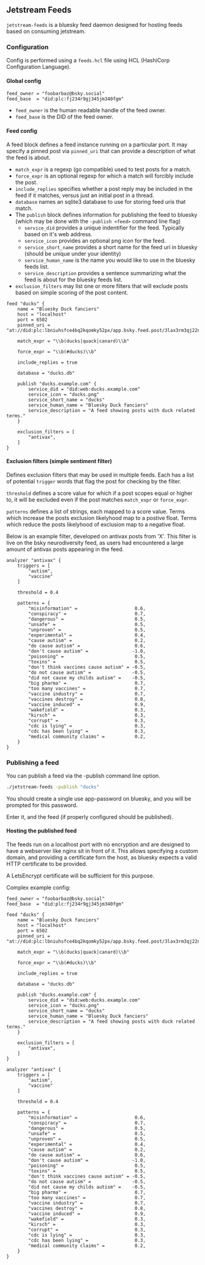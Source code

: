 ## Jetstream Feeds

`jetstream-feeds` is a bluesky feed daemon designed for hosting feeds based on consuming jetstream. 

### Configuration

Config is performed using a `feeds.hcl` file using HCL (HashiCorp Configuration Language).

#### Global config

```hcl
feed_owner = "foobarbaz@bsky.social"
feed_base  = "did:plc:fj234r9gj345jm340fgm"
```

- `feed_owner` is the human readable handle of the feed owner.
- `feed_base` is the DID of the feed owner.

#### Feed config

A feed block defines a feed instance running on a particular port. It may specify a pinned post via `pinned_uri` that can provide a description of what the feed is about.

- `match_expr` is a regexp (go compatible) used to test posts for a match.
- `force_expr` is an optional regexp for which a match will forcibly include the post.
- `include_replies` specifies whether a post reply may be included in the feed if it matches, versus just an initial post in a thread.
- `database` names an sqlite3 database to use for storing feed uris that match.
- The `publish` block defines information for publishing the feed to bluesky (which may be done with the `-publish <feed>` command line flag)
  - `service_did` provides a unique indentifier for the feed. Typically based on it's web address.
  - `service_icon` provides an optional png icon for the feed. 
  - `service_short_name` provides a short name for the feed uri in bluesky (should be unique under your identity)
  - `service_human_name` is the name you would like to use in the bluesky feeds list.
  - `service_description` provides a sentence summarizing what the feed is about for the bluesky feeds list.
- `exclusion_filters` may list one or more filters that will exclude posts based on simple scoring of the post content.

```hcl
feed "ducks" {
    name = "Bluesky Duck fanciers"
    host = "localhost"
    port = 6502
    pinned_uri = "at://did:plc:lbniuhsfce4bq2kqomky52px/app.bsky.feed.post/3lax3rm3qj22n"

    match_expr = "\\b(ducks|quack|canard)\\b"

    force_expr = "\\b(#ducks)\\b"

    include_replies = true

	database = "ducks.db"

	publish "ducks.example.com" {
        service_did = "did:web:ducks.example.com"
        service_icon = "ducks.png"
        service_short_name = "ducks"
        service_human_name = "Bluesky Duck fanciers"
        service_description = "A feed showing posts with duck related terms."
	}

	exclusion_filters = [
	    "antivax",
	]
}
```

#### Exclusion filters (simple sentiment filter)

Defines exclusion filters that may be used in multiple feeds. Each has a list of potential `trigger` words that flag the post for checking by the filter.

`threshold` defines a score value for which if a post scopes equal or higher to, it will be excluded even if the post matches `match_expr` or `force_expr`.

`patterns` defines a list of strings, each mapped to a score value. Terms which increase the posts exclusion likelyhood map to a postive float.  Terms which reduce the posts likelyhood of exclusion map to a negative float. 

Below is an example filter, developed on antivax posts from 'X'.  This filter is live on the bsky neurodiversity feed, as users had encountered a large amount of antivax posts appearing in the feed. 

```hcl
analyzer "antivax" {
    triggers = [
        "autism",
        "vaccine"
    ]

    threshold = 0.4

    patterns = {
        "misinformation" =                     0.6,
        "conspiracy" =                         0.7,
        "dangerous" =                          0.5,
        "unsafe" =                             0.5,
        "unproven" =                           0.5,
        "experimental" =                       0.4,
        "cause autism" =                       0.2,
        "do cause autism" =                    0.6,
        "don't cause autism" =                -1.0,
        "poisoning" =                          0.5,
        "toxins" =                             0.5,
        "don't think vaccines cause autism" = -0.5,
        "do not cause autism" =               -0.5,
        "did not cause my childs autism" =    -0.5,
        "big pharma" =                         0.7,
        "too many vaccines" =                  0.7,
        "vaccine industry" =                   0.7,
        "vaccines destroy" =                   0.8,
        "vaccine induced" =                    0.9,
        "wakefield" =                          0.3,
        "kirsch" =                             0.3,
        "corrupt" =                            0.3,
        "cdc is lying" =                       0.3,
        "cdc has been lying" =                 0.3,
        "medical community claims" =           0.2,
    }
}
```

### Publishing a feed

You can publish a feed via the -publish command line option. 

```sh
./jetstream-feeds -publish "ducks"
```

You should create a single use app-password on bluesky, and you will be prompted for this password. 

Enter it, and the feed (if properly configured should be published).

#### Hosting the published feed

The feeds run on a localhost port with no encryption and are designed to have a webserver like nginx sit in front of it. This allows specifying a custom domain, and providing a certificate forn the host, as bluesky expects a valid HTTP certificate to be provided.  

A LetsEncrypt certificate will be sufficient for this purpose. 

Complex example config:

```hcl
feed_owner = "foobarbaz@bsky.social"
feed_base  = "did:plc:fj234r9gj345jm340fgm"

feed "ducks" {
    name = "Bluesky Duck fanciers"
    host = "localhost"
    port = 6502
    pinned_uri = "at://did:plc:lbniuhsfce4bq2kqomky52px/app.bsky.feed.post/3lax3rm3qj22n"

    match_expr = "\\b(ducks|quack|canard)\\b"

    force_expr = "\\b(#ducks)\\b"

    include_replies = true

	database = "ducks.db"

	publish "ducks.example.com" {
        service_did = "did:web:ducks.example.com"
        service_icon = "ducks.png"
        service_short_name = "ducks"
        service_human_name = "Bluesky Duck fanciers"
        service_description = "A feed showing posts with duck related terms."
	}

	exclusion_filters = [
	    "antivax",
	]
}

analyzer "antivax" {
    triggers = [
        "autism",
        "vaccine"
    ]

    threshold = 0.4

    patterns = {
        "misinformation" =                     0.6,
        "conspiracy" =                         0.7,
        "dangerous" =                          0.5,
        "unsafe" =                             0.5,
        "unproven" =                           0.5,
        "experimental" =                       0.4,
        "cause autism" =                       0.2,
        "do cause autism" =                    0.6,
        "don't cause autism" =                -1.0,
        "poisoning" =                          0.5,
        "toxins" =                             0.5,
        "don't think vaccines cause autism" = -0.5,
        "do not cause autism" =               -0.5,
        "did not cause my childs autism" =    -0.5,
        "big pharma" =                         0.7,
        "too many vaccines" =                  0.7,
        "vaccine industry" =                   0.7,
        "vaccines destroy" =                   0.8,
        "vaccine induced" =                    0.9,
        "wakefield" =                          0.3,
        "kirsch" =                             0.3,
        "corrupt" =                            0.3,
        "cdc is lying" =                       0.3,
        "cdc has been lying" =                 0.3,
        "medical community claims" =           0.2,
    }
}
```